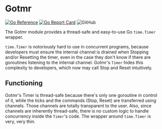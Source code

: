 # Gotmr
[![Go Reference](https://pkg.go.dev/badge/github.com/livingsilver94/go-toml.svg)](https://pkg.go.dev/github.com/livingsilver94/gotmr) [![Go Report Card](https://goreportcard.com/badge/github.com/livingsilver94/gotmr)](https://goreportcard.com/report/github.com/livingsilver94/gotmr) ![GitHub](https://img.shields.io/github/license/livingsilver94/gotmr?color=red)

The Gotmr module provides a thread-safe and easy-to-use Go `time.Timer` wrapper.

`time.Timer` is notoriously hard to use in concurrent programs, because developers must ensure the internal channel is drained when Stopping and/or Resetting the timer, even in the case they don't know if there are goroutines listening to the internal channel. Gotmr's `Timer` hides this complexity to developers, which now may call Stop and Reset intuitively.

## Functioning
Gotmr's Timer is thread-safe because there's only one goroutine in control of it, while the ticks and the commands (Stop, Reset) are transferred using channels. Those channels are totally transparent to the user. Also, since channels are inherently thread-safe, there is no custom logic to handle concurrency inside the `Timer`'s code. The wrapper around `time.Timer` is very, very thin.

